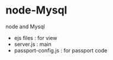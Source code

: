 # node-Mysql
node and Mysql

- ejs files : for view
- server.js : main 
- passport-config.js : for passport code
